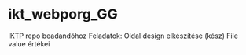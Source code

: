 # ikt_webporg_GG
IKTP repo beadandóhoz
Feladatok:
Oldal design elkészítése (kész)
File value értékei
